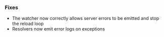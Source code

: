 ### Fixes 

- The watcher now correctly allows server errors to be emitted and stop the reload loop
- Resolvers now emit error logs on exceptions
